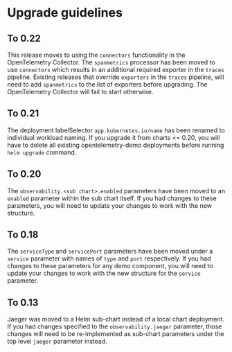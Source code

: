 # Upgrade guidelines

## To 0.22

This release moves to using the `connectors` functionality in the OpenTelemetry
Collector. The `spanmetrics` processor has been moved to use `connectors`
which results in an additional required exporter in the `traces` pipeline.
Existing releases that override `exporters` in the `traces` pipeline, will
need to add `spanmetrics` to the list of exporters before upgrading. The
OpenTelemetry Collector will fail to start otherwise.

## To 0.21

The deployment labelSelector `app.kubernetes.io/name` has been renamed to
individual workload naming. If you upgrade it from charts <= 0.20, you
will have to delete all existing opentelemetry-demo deployments before running
`helm upgrade` command.

## To 0.20

The `observability.<sub chart>.enabled` parameters have been moved to an
`enabled` parameter within the sub chart itself. If you had changes to these
parameters, you will need to update your changes to work with the new structure.

## To 0.18

The `serviceType` and `servicePort` parameters have been moved under a `service`
parameter with names of `type` and `port` respectively. If you had changes to
these parameters for any demo component, you will need to update your changes
to work with the new structure for the `service` parameter.

## To 0.13

Jaeger was moved to a Helm sub-chart instead of a local chart deployment. If you
had changes specified to the `observability.jaeger` parameter, those changes
will need to be re-implemented as sub-chart parameters under the top level
`jaeger` parameter instead.
